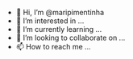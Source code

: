 - 👋 Hi, I’m @maripimentinha
- 👀 I’m interested in ...
- 🌱 I’m currently learning ...
- 💞️ I’m looking to collaborate on ...
- 📫 How to reach me ...

<!---
maripimentinha/maripimentinha is a ✨ special ✨ repository because its `README.md` (this file) appears on your GitHub profile.
You can click the Preview link to take a look at your changes.
--->
